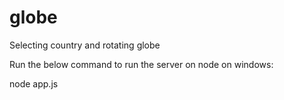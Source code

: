 # globe
Selecting country and rotating globe

Run the below command to run the server on node on windows:


node app.js
